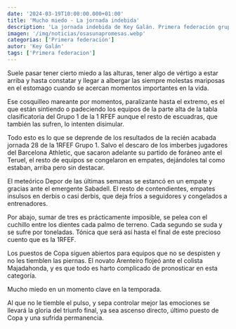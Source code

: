 ```yaml
---
date: '2024-03-19T10:00:00.000+01:00'
title: 'Mucho miedo - La jornada indebida'
description: 'La jornada indebida de Key Galán. Primera federación grupo 1, jornada 28.'
imagen: '/img/noticias/osasunapromesas.webp'
categorias: ['Primera federación']
autor: 'Key Galán'
tags: ['Primera federacion']
---
```


Suele pasar tener cierto miedo a las alturas, tener algo de vértigo a estar arriba y hasta constatar y llegar a albergar las siempre molestas mariposas en el estomago  cuando se acercan momentos importantes en la vida.

Ese cosquilleo mareante por momentos, paralizante hasta el extremo, es el que están sintiendo o padeciendo los equipos de la parte alta de la tabla clasificatoria  del Grupo 1 de la 1 RFEF aunque el resto de escuadras, que también las sufren, lo intenten disimular.

Todo esto es lo que se deprende de los resultados de la recién acabada jornada 28 de la 1RFEF Grupo 1. Salvo el descaro de los imberbes jugadores del Barcelona Athletic, que sacaron adelante su partido de foráneo ante el Teruel, el resto de equipos se congelaron en empates, dejándoles tal como estaban, arriba pero sin destacar.

El meteórico Depor de las últimas semanas se estancó en un empate y gracias ante el emergente Sabadell. El resto de contendientes, empates insulsos en derbis o casi derbis, que deja fríos a seguidores y congelados a entrenadores.

Por abajo, sumar de tres es prácticamente imposible, se pelea con el cuchillo entre los dientes cada palmo de terreno. Cada segundo se suda y se sufre por toneladas. Tónica que será así hasta el final de este precioso cuento que es la 1RFEF.

Los puestos de Copa siguen abiertos para equipos que no se despisten y no les tiemblen las piernas. El novato Arenteiro flojeó ante el colista Majadahonda, y es que todo es harto complicado de pronosticar en esta categoría.

Mucho miedo en un momento clave en la temporada. 

Al que no le tiemble el pulso, y sepa controlar mejor las emociones se llevará la gloria del triunfo final, ya sea ascenso directo, último puesto de Copa y una sufrida permanencia.
